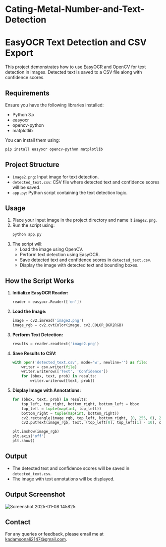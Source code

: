 # Cating-Metal-Number-and-Text-Detection

# EasyOCR Text Detection and CSV Export

This project demonstrates how to use EasyOCR and OpenCV for text detection in images. Detected text is saved to a CSV file along with confidence scores.

## Requirements
Ensure you have the following libraries installed:

- Python 3.x
- easyocr
- opencv-python
- matplotlib

You can install them using:
```bash
pip install easyocr opencv-python matplotlib
```

## Project Structure
- `image2.png`: Input image for text detection.
- `detected_text.csv`: CSV file where detected text and confidence scores will be saved.
- `app.py`: Python script containing the text detection logic.

## Usage
1. Place your input image in the project directory and name it `image2.png`.
2. Run the script using:
   ```bash
   python app.py
   ```
3. The script will:
   - Load the image using OpenCV.
   - Perform text detection using EasyOCR.
   - Save detected text and confidence scores in `detected_text.csv`.
   - Display the image with detected text and bounding boxes.

## How the Script Works
1. **Initialize EasyOCR Reader:**
   ```python
   reader = easyocr.Reader(['en'])
   ```
2. **Load the Image:**
   ```python
   image = cv2.imread('image2.png')
   image_rgb = cv2.cvtColor(image, cv2.COLOR_BGR2RGB)
   ```
3. **Perform Text Detection:**
   ```python
   results = reader.readtext('image2.png')
   ```
4. **Save Results to CSV:**
   ```python
   with open('detected_text.csv', mode='w', newline='') as file:
       writer = csv.writer(file)
       writer.writerow(['Text', 'Confidence'])
       for (bbox, text, prob) in results:
           writer.writerow([text, prob])
   ```
5. **Display Image with Annotations:**
   ```python
   for (bbox, text, prob) in results:
       top_left, top_right, bottom_right, bottom_left = bbox
       top_left = tuple(map(int, top_left))
       bottom_right = tuple(map(int, bottom_right))
       cv2.rectangle(image_rgb, top_left, bottom_right, (0, 255, 0), 2)
       cv2.putText(image_rgb, text, (top_left[0], top_left[1] - 10), cv2.FONT_HERSHEY_SIMPLEX, 1.4, (0, 255, 0), 4)

   plt.imshow(image_rgb)
   plt.axis('off')
   plt.show()
   ```

## Output
- The detected text and confidence scores will be saved in `detected_text.csv`.
- The image with text annotations will be displayed.

## Output Screenshot

![Screenshot 2025-01-08 145825](https://github.com/user-attachments/assets/9f82af05-47ed-4c11-b55a-c52296908484)


## Contact
For any queries or feedback, please email me at kadamsonali2147@gmail.com.
